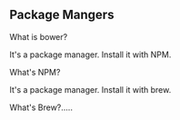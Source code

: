 ## Package Mangers
What is bower?

It's a package manager. Install it with NPM.

What's NPM?

It's a package manager. Install it with brew.

What's Brew?.....
